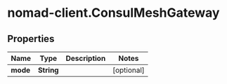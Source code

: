 # nomad-client.ConsulMeshGateway

## Properties

Name | Type | Description | Notes
------------ | ------------- | ------------- | -------------
**mode** | **String** |  | [optional] 


